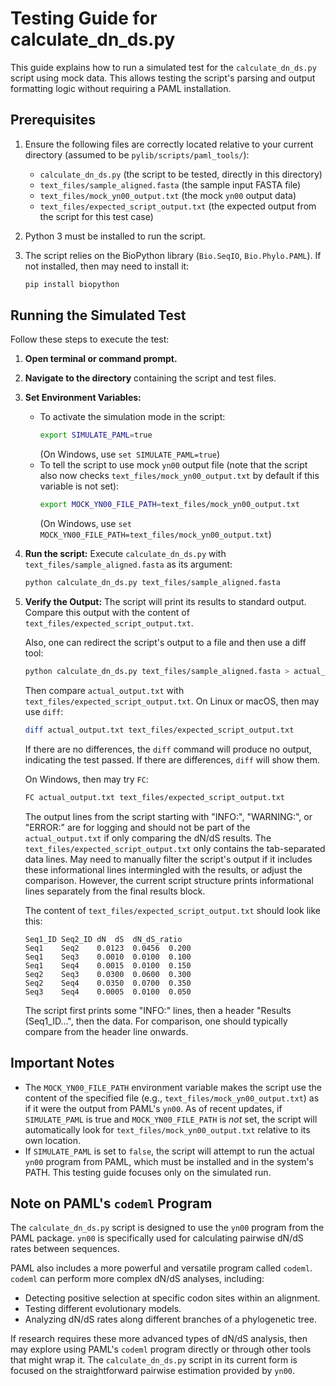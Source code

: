 # Testing Guide for calculate_dn_ds.py

This guide explains how to run a simulated test for the `calculate_dn_ds.py` script using mock data. This allows testing the script's parsing and output formatting logic without requiring a PAML installation.

## Prerequisites

1.  Ensure the following files are correctly located relative to your current directory (assumed to be `pylib/scripts/paml_tools/`):
    *   `calculate_dn_ds.py` (the script to be tested, directly in this directory)
    *   `text_files/sample_aligned.fasta` (the sample input FASTA file)
    *   `text_files/mock_yn00_output.txt` (the mock `yn00` output data)
    *   `text_files/expected_script_output.txt` (the expected output from the script for this test case)

2.  Python 3 must be installed to run the script.
3.  The script relies on the BioPython library (`Bio.SeqIO`, `Bio.Phylo.PAML`). If not installed, then may need to install it:
    ```bash
    pip install biopython
    ```

## Running the Simulated Test

Follow these steps to execute the test:

1.  **Open terminal or command prompt.**

2.  **Navigate to the directory** containing the script and test files.

3.  **Set Environment Variables:**
    *   To activate the simulation mode in the script:
        ```bash
        export SIMULATE_PAML=true
        ```
        (On Windows, use `set SIMULATE_PAML=true`)
    *   To tell the script to use mock `yn00` output file (note that the script also now checks `text_files/mock_yn00_output.txt` by default if this variable is not set):
        ```bash
        export MOCK_YN00_FILE_PATH=text_files/mock_yn00_output.txt
        ```
        (On Windows, use `set MOCK_YN00_FILE_PATH=text_files/mock_yn00_output.txt`)

4.  **Run the script:**
    Execute `calculate_dn_ds.py` with `text_files/sample_aligned.fasta` as its argument:
    ```bash
    python calculate_dn_ds.py text_files/sample_aligned.fasta
    ```

5.  **Verify the Output:**
    The script will print its results to standard output. Compare this output with the content of `text_files/expected_script_output.txt`.

    Also, one can redirect the script's output to a file and then use a diff tool:
    ```bash
    python calculate_dn_ds.py text_files/sample_aligned.fasta > actual_output.txt
    ```
    Then compare `actual_output.txt` with `text_files/expected_script_output.txt`. On Linux or macOS, then may use `diff`:
    ```bash
    diff actual_output.txt text_files/expected_script_output.txt
    ```
    If there are no differences, the `diff` command will produce no output, indicating the test passed. If there are differences, `diff` will show them.

    On Windows, then may try `FC`:
    ```bash
    FC actual_output.txt text_files/expected_script_output.txt
    ```

    The output lines from the script starting with "INFO:", "WARNING:", or "ERROR:" are for logging and should not be part of the `actual_output.txt` if only comparing the dN/dS results. The `text_files/expected_script_output.txt` only contains the tab-separated data lines. May need to manually filter the script's output if it includes these informational lines intermingled with the results, or adjust the comparison. However, the current script structure prints informational lines separately from the final results block.

    The content of `text_files/expected_script_output.txt` should look like this:
    ```
    Seq1_ID	Seq2_ID	dN	dS	dN_dS_ratio
    Seq1	Seq2	0.0123	0.0456	0.200
    Seq1	Seq3	0.0010	0.0100	0.100
    Seq1	Seq4	0.0015	0.0100	0.150
    Seq2	Seq3	0.0300	0.0600	0.300
    Seq2	Seq4	0.0350	0.0700	0.350
    Seq3	Seq4	0.0005	0.0100	0.050
    ```
    The script first prints some "INFO:" lines, then a header "Results (Seq1_ID...", then the data. For comparison, one should typically compare from the header line onwards.

## Important Notes
*   The `MOCK_YN00_FILE_PATH` environment variable makes the script use the content of the specified file (e.g., `text_files/mock_yn00_output.txt`) as if it were the output from PAML's `yn00`. As of recent updates, if `SIMULATE_PAML` is true and `MOCK_YN00_FILE_PATH` is *not* set, the script will automatically look for `text_files/mock_yn00_output.txt` relative to its own location.
*   If `SIMULATE_PAML` is set to `false`, the script will attempt to run the actual `yn00` program from PAML, which must be installed and in the system's PATH. This testing guide focuses only on the simulated run.

## Note on PAML's `codeml` Program

The `calculate_dn_ds.py` script is designed to use the `yn00` program from the PAML package. `yn00` is specifically used for calculating pairwise dN/dS rates between sequences.

PAML also includes a more powerful and versatile program called `codeml`. `codeml` can perform more complex dN/dS analyses, including:
*   Detecting positive selection at specific codon sites within an alignment.
*   Testing different evolutionary models.
*   Analyzing dN/dS rates along different branches of a phylogenetic tree.

If research requires these more advanced types of dN/dS analysis, then may explore using PAML's `codeml` program directly or through other tools that might wrap it. The `calculate_dn_ds.py` script in its current form is focused on the straightforward pairwise estimation provided by `yn00`.
